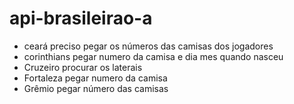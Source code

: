 # api-brasileirao-a


- ceará preciso pegar os números das camisas dos jogadores
- corinthians pegar numero da camisa e dia mes quando nasceu
- Cruzeiro procurar os laterais
- Fortaleza  pegar numero da camisa
- Grêmio pegar número das camisas